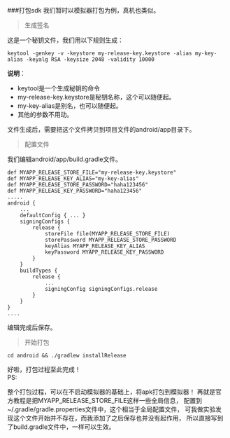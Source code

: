 ###打包sdk
我们暂时以模拟器打包为例，真机也类似。

>生成签名

这是一个秘钥文件，我们用以下规则生成：

```
keytool -genkey -v -keystore my-release-key.keystore -alias my-key-alias -keyalg RSA -keysize 2048 -validity 10000
```
**说明**：<br />
*   keytool是一个生成秘钥的命令
*   my-release-key.keystore是秘钥名称，这个可以随便起。
*   my-key-alias是别名，也可以随便起。
*   其他的参数不用动。

文件生成后，需要把这个文件拷贝到项目文件的android/app目录下。<br />

>配置文件

我们编辑android/app/build.gradle文件。

```
def MYAPP_RELEASE_STORE_FILE="my-release-key.keystore"
def MYAPP_RELEASE_KEY_ALIAS="my-key-alias"
def MYAPP_RELEASE_STORE_PASSWORD="haha123456"
def MYAPP_RELEASE_KEY_PASSWORD="haha123456"
.....
android {
    ...
    defaultConfig { ... }
    signingConfigs {
        release {
            storeFile file(MYAPP_RELEASE_STORE_FILE)
            storePassword MYAPP_RELEASE_STORE_PASSWORD
            keyAlias MYAPP_RELEASE_KEY_ALIAS
            keyPassword MYAPP_RELEASE_KEY_PASSWORD
        }
    }
    buildTypes {
        release {
            ...
            signingConfig signingConfigs.release
        }
    }
}
....
```
编辑完成后保存。

>开始打包


```
cd android && ./gradlew installRelease
```
好啦，打包过程至此完成！<br />
PS:<br />

整个打包过程，可以在不启动模拟器的基础上，将apk打包到模拟器！
再就是官方教程是把MYAPP_RELEASE_STORE_FILE这样一些全局信息，
配置到~/.gradle/gradle.properties文件中，这个相当于全局配置文件，
可我做实验发现这个文件开始并不存在，而我添加了之后保存也并没有起作用，
所以直接写到了build.gradle文件中，一样可以生效。
